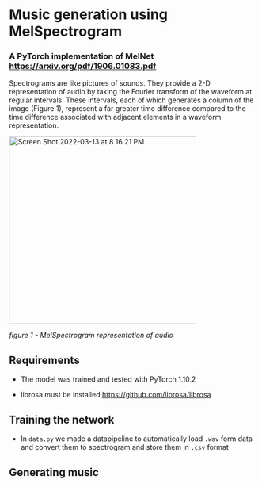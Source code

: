 # Music generation using MelSpectrogram
### A PyTorch implementation of MelNet https://arxiv.org/pdf/1906.01083.pdf

Spectrograms are like pictures of sounds. They provide a 2-D representation of audio by taking the Fourier transform of the waveform at regular intervals. These intervals, each of which generates a column of the image (Figure 1), represent a far greater time difference compared to the time difference associated with adjacent elements in a waveform representation.

<img width="378" alt="Screen Shot 2022-03-13 at 8 16 21 PM" src="https://user-images.githubusercontent.com/57376402/158085731-f15047ea-f4cd-4d7e-b08e-950f96935107.png">

*figure 1 - MelSpectrogram representation of audio*

## Requirements
- The model was trained and tested with PyTorch 1.10.2

- librosa must be installed https://github.com/librosa/librosa

## Training the network
- In `data.py` we made a datapipeline to automatically load `.wav` form data and convert them to spectrogram and store them in `.csv` format

## Generating music 
